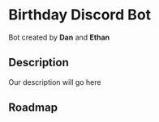 # Birthday Discord Bot

Bot created by **Dan** and **Ethan**

## Description

Our description will go here

## Roadmap
